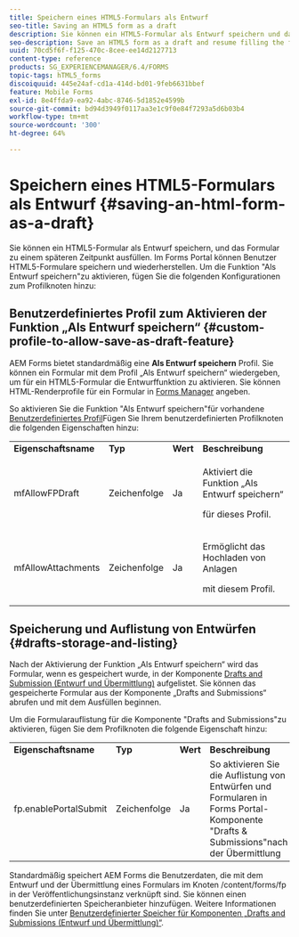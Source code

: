 ```yaml
---
title: Speichern eines HTML5-Formulars als Entwurf
seo-title: Saving an HTML5 form as a draft
description: Sie können ein HTML5-Formular als Entwurf speichern und das Formular zu einem späteren Zeitpunkt ausfüllen.
seo-description: Save an HTML5 form as a draft and resume filling the form at a later stage.
uuid: 70cd5f6f-f125-470c-8cee-ee14d2127713
content-type: reference
products: SG_EXPERIENCEMANAGER/6.4/FORMS
topic-tags: hTML5_forms
discoiquuid: 445e24af-cd1a-414d-bd01-9feb6631bbef
feature: Mobile Forms
exl-id: 8e4ffda9-ea92-4abc-8746-5d1852e4599b
source-git-commit: bd94d3949f0117aa3e1c9f0e84f7293a5d6b03b4
workflow-type: tm+mt
source-wordcount: '300'
ht-degree: 64%

---
```


# Speichern eines HTML5-Formulars als Entwurf {#saving-an-html-form-as-a-draft}

Sie können ein HTML5-Formular als Entwurf speichern, und das Formular zu einem späteren Zeitpunkt ausfüllen. Im Forms Portal können Benutzer HTML5-Formulare speichern und wiederherstellen. Um die Funktion &quot;Als Entwurf speichern&quot;zu aktivieren, fügen Sie die folgenden Konfigurationen zum Profilknoten hinzu:

## Benutzerdefiniertes Profil zum Aktivieren der Funktion „Als Entwurf speichern“ {#custom-profile-to-allow-save-as-draft-feature}

AEM Forms bietet standardmäßig eine **Als Entwurf speichern** Profil. Sie können ein Formular mit dem Profil „Als Entwurf speichern“ wiedergeben, um für ein HTML5-Formular die Entwurffunktion zu aktivieren. Sie können HTML-Renderprofile für ein Formular in [Forms Manager](/help/forms/using/introduction-managing-forms.md) angeben.

So aktivieren Sie die Funktion &quot;Als Entwurf speichern&quot;für vorhandene [Benutzerdefiniertes Profil](/help/forms/using/custom-profile.md)Fügen Sie Ihrem benutzerdefinierten Profilknoten die folgenden Eigenschaften hinzu:

<table> 
 <tbody> 
  <tr> 
   <td><strong>Eigenschaftsname</strong></td> 
   <td><strong>Typ</strong></td> 
   <td><strong>Wert</strong></td> 
   <td><strong>Beschreibung</strong></td> 
  </tr> 
  <tr> 
   <td>mfAllowFPDraft</td> 
   <td>Zeichenfolge</td> 
   <td>Ja</td> 
   <td><p>Aktiviert die Funktion „Als Entwurf speichern“</p> <p>für dieses Profil.</p> </td> 
  </tr> 
  <tr> 
   <td>mfAllowAttachments</td> 
   <td>Zeichenfolge</td> 
   <td>Ja</td> 
   <td><p>Ermöglicht das Hochladen von Anlagen</p> <p>mit diesem Profil.</p> </td> 
  </tr> 
 </tbody> 
</table>

## Speicherung und Auflistung von Entwürfen {#drafts-storage-and-listing}

Nach der Aktivierung der Funktion „Als Entwurf speichern“ wird das Formular, wenn es gespeichert wurde, in der Komponente [Drafts and Submission (Entwurf und Übermittlung)](/help/forms/using/draft-submission-component.md) aufgelistet. Sie können das gespeicherte Formular aus der Komponente „Drafts and Submissions“ abrufen und mit dem Ausfüllen beginnen.

Um die Formularauflistung für die Komponente &quot;Drafts and Submissions&quot;zu aktivieren, fügen Sie dem Profilknoten die folgende Eigenschaft hinzu:

<table> 
 <tbody> 
  <tr> 
   <td><strong>Eigenschaftsname</strong></td> 
   <td><strong>Typ</strong></td> 
   <td><strong>Wert</strong></td> 
   <td><strong>Beschreibung</strong></td> 
  </tr> 
  <tr> 
   <td>fp.enablePortalSubmit</td> 
   <td>Zeichenfolge</td> 
   <td>Ja</td> 
   <td>So aktivieren Sie die Auflistung von Entwürfen und Formularen in<br /> Forms Portal-Komponente "Drafts &amp; Submissions"nach der Übermittlung</td> 
  </tr> 
 </tbody> 
</table>

Standardmäßig speichert AEM Forms die Benutzerdaten, die mit dem Entwurf und der Übermittlung eines Formulars im Knoten /content/forms/fp in der Veröffentlichungsinstanz verknüpft sind. Sie können einen benutzerdefinierten Speicheranbieter hinzufügen. Weitere Informationen finden Sie unter [Benutzerdefinierter Speicher für Komponenten „Drafts and Submissions (Entwurf und Übermittlung)“](/help/forms/using/adding-custom-storage-provider-forms.md).
